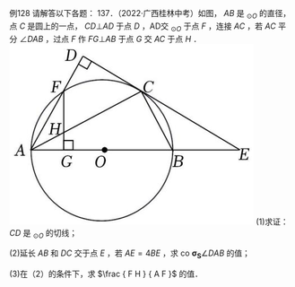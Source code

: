 例128 请解答以下各题： 137．（2022·广西桂林中考）如图， $A B$ 是 $_ { \odot O }$ 的直径，点 $C$ 是圆上的一点， $C D \bot A D$ 于点 $D$ ，AD交 $_ { \odot O }$ 于点 $F$ ，连接 $A C$ ，若 $A C$ 平分 $\angle D A B$ ，过点 $F$ 作 $F G \bot A B$ 于点 $G$ 交 $A C$ 于点 $H$ ．
![](<../../qs_image_DB/专题3-6__圆的综合（27类题型）（解析版）/44f559022aed9983bafe2b82db2571af93849e2a03573ff10cfacdb722746196.jpg>)
(1)求证： $C D$ 是 $_ { \odot O }$ 的切线；

(2)延长 $A B$ 和 $D C$ 交于点 $E$ ，若 $\scriptstyle A E { = } 4 B E$ ，求 co $\mathbf { \sigma } _ { \mathbf { S } } \angle D A B$ 的值；

(3)在（2）的条件下，求 $\frac { F H } { A F }$ 的值．
